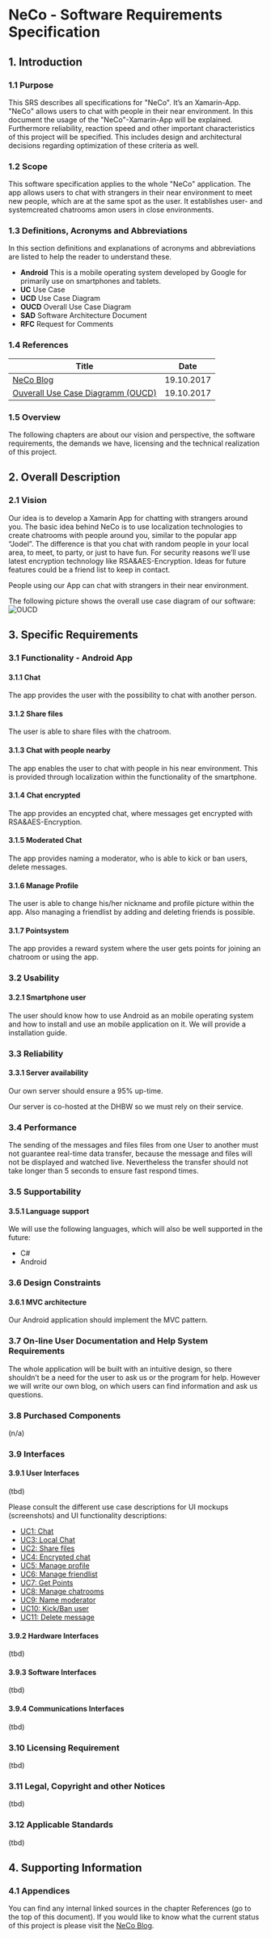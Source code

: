 # NeCo - Software Requirements Specification

## 1. Introduction
### 1.1 Purpose
This SRS describes all specifications for "NeCo". It’s an Xamarin-App. "NeCo" allows
users to chat with people in their near environment. In this document the usage of the
"NeCo"-Xamarin-App will be explained. Furthermore reliability, reaction speed and other important
characteristics of this project will be specified. This includes design and architectural decisions regarding optimization of
these criteria as well.

### 1.2 Scope
This software specification applies to the whole "NeCo" application. The app allows users to chat with strangers in their near environment to meet new people, which are at the same spot as the user. It establishes user- and systemcreated chatrooms amon users in close environments. 


### 1.3 Definitions, Acronyms and Abbreviations
In this section definitions and explanations of acronyms and abbreviations are listed to help the reader to understand these.

- **Android** This is a mobile operating system developed by Google for primarily use on smartphones and tablets.
- **UC** Use Case
- **UCD** Use Case Diagram
- **OUCD** Overall Use Case Diagram
- **SAD** Software Architecture Document
- **RFC** Request for Comments


### 1.4 References
|			Title									|	Date		|
|---------------------------------------------------|---------------|
| [NeCo Blog](http:/necoproject.wordpress.com/) | 19.10.2017 |
| [Ouverall Use Case Diagramm (OUCD)](https://github.com/Haus4/NeCo/raw/master/docs/UseCaseDiagramm.jpg)| 19.10.2017 |

### 1.5 Overview
The following chapters are about our vision and perspective, the software requirements, the demands we have, licensing and
the technical realization of this project.

## 2. Overall Description
### 2.1 Vision
Our idea is to develop a Xamarin App for chatting with strangers around you.
The basic idea behind NeCo is to use localization technologies to create chatrooms with people around you, similar to the popular app “Jodel”.  The difference is that you chat with random people in your local area, to meet, to party, or just to have fun.
For security reasons we’ll use latest encryption technology like RSA&AES-Encryption. Ideas for future features could be a friend list to keep in contact.

People using our App can chat with strangers in their near environment. 

The following picture shows the overall use case diagram of our software:
![OUCD]

## 3. Specific Requirements
### 3.1 Functionality - Android App
#### 3.1.1 Chat
The app provides the user with the possibility to chat with another person.

#### 3.1.2 Share files
The user is able to share files with the chatroom.

#### 3.1.3 Chat with people nearby
The app enables the user to chat with people in his near environment. This is provided through localization within the functionality of the smartphone.

#### 3.1.4 Chat encrypted
The app provides an encypted chat, where messages get encrypted with RSA&AES-Encryption.

#### 3.1.5 Moderated Chat
The app provides naming a moderator, who is able to kick or ban users, delete messages.

#### 3.1.6 Manage Profile
The user is able to change his/her nickname and profile picture within the app. Also managing a friendlist by adding and deleting friends is possible.

#### 3.1.7 Pointsystem
The app provides a reward system where the user gets points for joining an chatroom or using the app.


### 3.2 Usability
#### 3.2.1 Smartphone user
The user should know how to use Android as an mobile operating system and how to install and use an mobile application on it. We will provide a installation guide.

### 3.3 Reliability
#### 3.3.1 Server availability
Our own server should ensure a 95% up-time.

Our server is co-hosted at the DHBW so we must rely on their service.

### 3.4 Performance
The sending of the messages and files files from one User to another must not guarantee real-time data transfer, because the message and files will not be displayed and watched live. Nevertheless the transfer should not take longer than 5 seconds to ensure fast respond times.

### 3.5 Supportability
#### 3.5.1 Language support
We will use the following languages, which will also be well supported in the future:

- C#
- Android

### 3.6 Design Constraints

#### 3.6.1 MVC architecture
Our Android application should implement the MVC pattern.

### 3.7 On-line User Documentation and Help System Requirements
The whole application will be built with an intuitive design, so there shouldn’t be a need for the user to ask us or the program for help. However we will write our own blog, on which users can find information and ask us questions.

### 3.8 Purchased Components
(n/a)

### 3.9 Interfaces
#### 3.9.1 User Interfaces
(tbd) 

Please consult the different use case descriptions for UI mockups (screenshots) and UI functionality descriptions:

- [UC1: Chat][uc chat]
- [UC3: Local Chat][uc local chat]
- [UC2: Share files][uc share files]
- [UC4: Encrypted chat][uc encrypted chat]
- [UC5: Manage profile][uc manage profile]
- [UC6: Manage friendlist][uc manage friendlist]
- [UC7: Get Points][uc get points]
- [UC8: Manage chatrooms][uc manage chatrooms]
- [UC9: Name moderator][uc name moderator]
- [UC10: Kick/Ban user][uc kick user]
- [UC11: Delete message][uc delete message]

#### 3.9.2 Hardware Interfaces
(tbd)

#### 3.9.3 Software Interfaces
(tbd)

#### 3.9.4 Communications Interfaces
(tbd)

### 3.10 Licensing Requirement
(tbd)

### 3.11 Legal, Copyright and other Notices
(tbd)

### 3.12 Applicable Standards
(tbd)

## 4. Supporting Information
### 4.1 Appendices
You can find any internal linked sources in the chapter References (go to the top of this document). If you would like to know what the current status of this project is please visit the [NeCo Blog][blog].



[Overall Use Case Diagram (OUCD)]: https://github.com/Haus4/NeCo/blob/master/docs/UseCaseDiagramm.jpg "Link to Github"

[uc chat]: https://de.wikipedia.org/wiki/42 "Use Case 1: Chat with another User"
[uc local chat]: https://de.wikipedia.org/wiki/42 "Use Case 2: Chat with another user nearby"
[uc share files]: https://de.wikipedia.org/wiki/42 "Use Case 3: Share files with another User"
[uc encrypted chat]: https://de.wikipedia.org/wiki/42 "Use Case 4: Chat encrypted"
[uc manage profile]: https://de.wikipedia.org/wiki/42 "Use Case 5: Manage profile informations"
[uc manage friendlist]: https://de.wikipedia.org/wiki/42 "Use Case 6: Manage friends in friendlist"
[uc get points]: https://de.wikipedia.org/wiki/42 "Use Case 7: Get Points for using the app"
[uc manage chatrooms]: https://de.wikipedia.org/wiki/42 "Use Case 8: Manage chatrooms"
[uc name moderator]: https://de.wikipedia.org/wiki/42 "Use Case 9: Name a moderator"
[uc kick user]: https://de.wikipedia.org/wiki/42 "Use Case 10: Kick/Ban an user"
[uc delete message]: https://de.wikipedia.org/wiki/42 "Use Case 11: Delete a message"


[blog]: https://necoproject.wordpress.com/ "Neco Blog"
[github]: https://github.com/Haus4/NeCo "Sourcecode hosted at Github"
[presentation]: https://de.wikipedia.org/wiki/42 "Final project presentation"
[installation guide]: https://de.wikipedia.org/wiki/42 "Android App Installation Guide"

<!-- Picture-Link definitions: -->
[OUCD]: https://github.com/Haus4/NeCo/raw/master/docs/UseCaseDiagramm.jpg "Overall Use Case Diagram"

[deployment diagram]: https://de.wikipedia.org/wiki/42 "Deployment diagram, shows all modules and the relations between them"
[ci lifecycle]: https://de.wikipedia.org/wiki/42 "Continuous Integration process"
